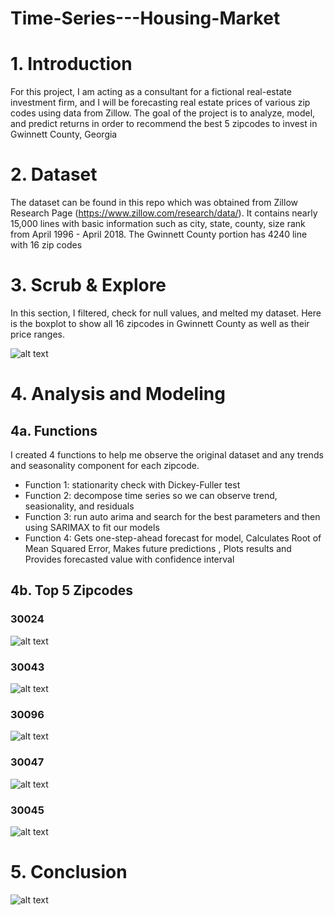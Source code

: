 # Time-Series---Housing-Market

# 1. Introduction

For this project, I am acting as a consultant for a fictional real-estate investment firm, and I will be forecasting real estate prices of various zip codes using data from Zillow. The goal of the project is to analyze, model, and predict returns in order to recommend the best 5 zipcodes to invest in Gwinnett County, Georgia 

# 2. Dataset

The dataset can be found in this repo which was obtained from Zillow Research Page (https://www.zillow.com/research/data/). It contains nearly 15,000 lines with basic information such as city, state, county, size rank from April 1996 - April 2018. The Gwinnett County portion has 4240 line with 16 zip codes


# 3. Scrub & Explore

In this section, I filtered, check for null values, and melted my dataset. Here is the boxplot to show all 16 zipcodes in Gwinnett County as well as their price ranges.

![alt text](https://raw.githubusercontent.com/helennpham0229/Time-Series---Housing-Market/main/images/gwinnett%20zip%20codes.png)


# 4. Analysis and Modeling

## 4a. Functions

I created 4 functions to help me observe the original dataset and any trends and seasonality component for each zipcode.
- Function 1: stationarity check with Dickey-Fuller test
- Function 2: decompose time series so we can observe trend, seasionality, and residuals
- Function 3: run auto arima and search for the best parameters and then using SARIMAX to fit our models
- Function 4: Gets one-step-ahead forecast for model, Calculates Root of Mean Squared Error, Makes future predictions , Plots results and Provides forecasted value with confidence interval

## 4b. Top 5 Zipcodes
### 30024
![alt text](https://raw.githubusercontent.com/helennpham0229/Time-Series---Housing-Market/main/images/30024%20forecast.png)

### 30043
![alt text](https://raw.githubusercontent.com/helennpham0229/Time-Series---Housing-Market/main/images/30043%20forecast.png)

### 30096
![alt text](https://raw.githubusercontent.com/helennpham0229/Time-Series---Housing-Market/main/images/30096%20forecast.png)

### 30047
![alt text](https://raw.githubusercontent.com/helennpham0229/Time-Series---Housing-Market/main/images/30047%20forecast.png)

### 30045
![alt text](https://raw.githubusercontent.com/helennpham0229/Time-Series---Housing-Market/main/images/30045%20forecast.png)

# 5. Conclusion
![alt text](https://raw.githubusercontent.com/helennpham0229/Time-Series---Housing-Market/main/images/summary%20table.PNG)
